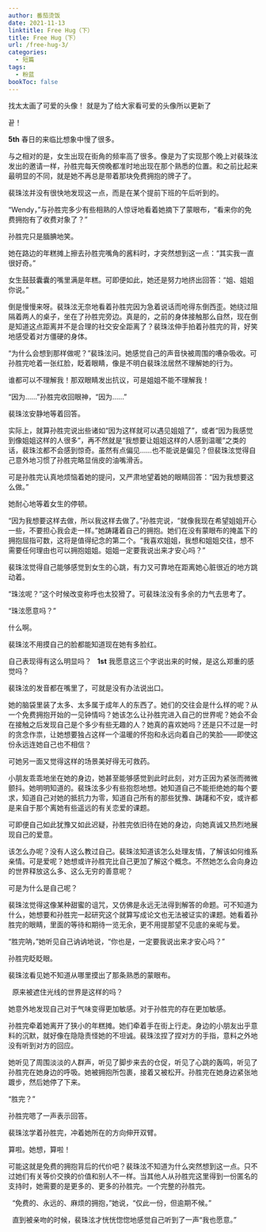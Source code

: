 ```yaml
---
author: 番茄烫饭
date: 2021-11-13
linktitle: Free Hug（下）
title: Free Hug（下）
url: /free-hug-3/
categories:
  - 短篇
tags:
  - 粉蓝
bookToc: false
---
```


找太太画了可爱的头像！
就是为了给大家看可爱的头像所以更新了

끝！

<!--more-->

**5th**
春日的来临比想象中慢了很多。
 


与之相对的是，女生出现在街角的频率高了很多。像是为了实现那个晚上对裴珠泫发出的邀请一样，孙胜完每天傍晚都准时地出现在那个熟悉的位置。和之前比起来最明显的不同，就是她不再总是带着那块免费拥抱的牌子了。

裴珠泫并没有很快地发现这一点，而是在某个提前下班的午后听到的。

“Wendy，”与孙胜完多少有些相熟的人惊讶地看着她摘下了蒙眼布，“看来你的免费拥抱有了收费对象了？”

孙胜完只是腼腆地笑。

她在路边的年糕摊上擦去孙胜完嘴角的酱料时，才突然想到这一点：“其实我一直很好奇。”

女生鼓鼓囊囊的嘴里满是年糕。可即便如此，她还是努力地挤出回答：“姐、姐姐你说。”

倒是慢慢来呀。裴珠泫无奈地看着孙胜完因为急着说话而呛得东倒西歪。她绕过阻隔着两人的桌子，坐在了孙胜完旁边。真是的，之前的身体接触那么自然，现在倒是知道这点距离并不是合理的社交安全距离了？裴珠泫伸手拍着孙胜完的背，好笑地感受着对方僵硬的身体。

“为什么会想到那样做呢？”裴珠泫问。她感觉自己的声音快被周围的嘈杂吸收。可孙胜完呛着一张红脸，眨着眼睛，像是不明白裴珠泫居然不理解她的行为。

谁都可以不理解我！那双眼睛发出抗议，可是姐姐不能不理解我！

“因为……”孙胜完收回眼神，“因为……”

裴珠泫安静地等着回答。

实际上，就算孙胜完说出些诸如“因为这样就可以遇见姐姐了”，或者“因为我感觉到像姐姐这样的人很多”，再不然就是“我想要让姐姐这样的人感到温暖”之类的话，裴珠泫都不会感到惊奇。虽然有点偏见……也不能说是偏见？但裴珠泫觉得自己意外地习惯了孙胜完略显俏皮的油嘴滑舌。

可是孙胜完认真地烦恼着她的提问，又严肃地望着她的眼睛回答：“因为我想要这么做。”

她耐心地等着女生的停顿。

“因为我想要这样去做，所以我这样去做了。”孙胜完说，“就像我现在希望姐姐开心一些，不要担心我会走一样。”她踌躇着自己的拥抱。她们在没有蒙眼布的掩盖下的拥抱屈指可数，这将是值得纪念的第二个。“我喜欢姐姐，我想和姐姐交往，想不需要任何理由也可以拥抱姐姐。姐姐一定要我说出来才安心吗？”

裴珠泫觉得自己能够感觉到女生的心跳，有力又可靠地在距离她心脏很近的地方跳动着。

“珠泫呢？”这个时候改变称呼也太狡猾了。可裴珠泫没有多余的力气去思考了。

“珠泫愿意吗？”
 


什么啊。

裴珠泫不用摸自己的脸都能知道现在她有多脸红。

自己表现得有这么明显吗？
 
**1st**
我愿意这三个字说出来的时候，是这么郑重的感觉吗？
 



裴珠泫的发音都在嘴里了，可就是没有办法说出口。

她的脑袋里装了太多、太多属于成年人的东西了。她们的交往会是什么样的呢？从一个免费拥抱开始的一见钟情吗？她该怎么让孙胜完进入自己的世界呢？她会不会在接触之后发现自己是个多少有些无趣的人？她真的喜欢她吗？还是只不过是一时的贪念作祟，让她想要独占这样一个温暖的怀抱和永远向着自己的笑脸——即使这份永远连她自己也不相信？

可她另一面又觉得这样的场景美好得无可救药。

小朋友乖乖地坐在她的身边，她甚至能够感觉到此时此刻，对方正因为紧张而微微颤抖。她明明知道的。裴珠泫多少有些抱怨地想。她知道自己不能拒绝她的每个要求，知道自己对她的抵抗力为零，知道自己所有的那些犹豫、踌躇和不安，或许都是来自于那个离她有些遥远的有关恋爱的课题。

可即便自己如此犹豫又如此迟疑，孙胜完依旧待在她的身边，向她真诚又热烈地展现自己的爱意。

该怎么办呢？没有人这么教过自己。裴珠泫知道该怎么处理友情，了解该如何维系亲情。可是爱呢？她想或许孙胜完比自己更加了解这个概念。不然她怎么会向身边的世界释放这么多、这么无穷的善意呢？

可是为什么是自己呢？

裴珠泫觉得这像某种甜蜜的诅咒，又仿佛是永远无法得到解答的命题。可不知道为什么，她想要和孙胜完一起研究这个就算写成论文也无法被证实的课题。她看着孙胜完的眼睛，里面的等待和期待一览无余，更不用提那望不见底的亲昵与爱。

“胜完呐，”她听见自己讷讷地说，“你也是，一定要我说出来才安心吗？”

孙胜完眨眨眼。

裴珠泫看见她不知道从哪里摸出了那条熟悉的蒙眼布。


 
原来被遮住光线的世界是这样的吗？

她意外地发现自己对于气味变得更加敏感。对于孙胜完的存在更加敏感。

孙胜完牵着她离开了狭小的年糕摊。她们牵着手在街上行走。身边的小朋友出乎意料的沉默，就好像在隐隐责怪她的不坦诚。裴珠泫捏了捏对方的手指，意料之外地没有听到对方的回应。

她听见了周围淡淡的人群声，听见了脚步来去的仓促，听见了心跳的轰鸣，听见了孙胜完在她身边的呼吸。她被拥抱所包裹，接着又被松开。孙胜完在她身边紧张地踱步，然后她停了下来。

“胜完？”

孙胜完嗯了一声表示回答。

裴珠泫学着孙胜完，冲着她所在的方向伸开双臂。
 


算啦。她想，算啦！

可能这就是免费的拥抱背后的代价吧？裴珠泫不知道为什么突然想到这一点。只不过她们有关等价交换的价值和别人不一样。当其他人从孙胜完这里得到一份匿名的支持时，她需要的是更多的、更多的孙胜完。一个完整的孙胜完。


 
“免费的、永远的、麻烦的拥抱，”她说，“仅此一份，但逾期不候。”


 
直到被亲吻的时候，裴珠泫才恍恍惚惚地感觉自己听到了一声“我也愿意。”
